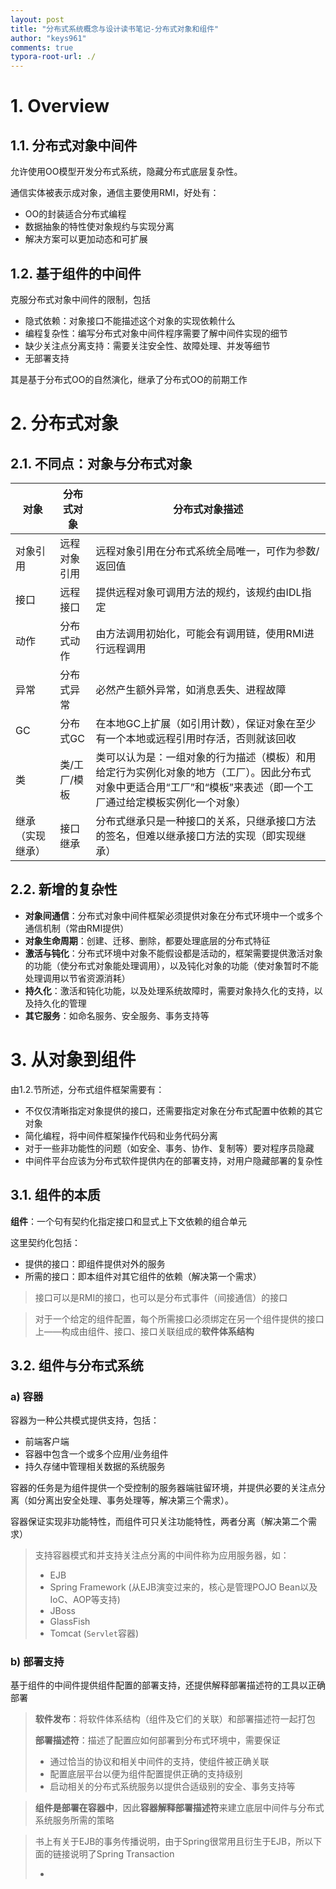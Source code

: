 ```yaml
---
layout: post
title: "分布式系统概念与设计读书笔记-分布式对象和组件"
author: "keys961"
comments: true
typora-root-url: ./
---
```


# 1. Overview

## 1.1. 分布式对象中间件

允许使用OO模型开发分布式系统，隐藏分布式底层复杂性。

通信实体被表示成对象，通信主要使用RMI，好处有：

- OO的封装适合分布式编程
- 数据抽象的特性使对象规约与实现分离
- 解决方案可以更加动态和可扩展

## 1.2. 基于组件的中间件

克服分布式对象中间件的限制，包括

- 隐式依赖：对象接口不能描述这个对象的实现依赖什么
- 编程复杂性：编写分布式对象中间件程序需要了解中间件实现的细节
- 缺少关注点分离支持：需要关注安全性、故障处理、并发等细节
- 无部署支持

其是基于分布式OO的自然演化，继承了分布式OO的前期工作

# 2. 分布式对象

## 2.1. 不同点：对象与分布式对象

| 对象             | 分布式对象   | 分布式对象描述                                               |
| ---------------- | ------------ | ------------------------------------------------------------ |
| 对象引用         | 远程对象引用 | 远程对象引用在分布式系统全局唯一，可作为参数/返回值          |
| 接口             | 远程接口     | 提供远程对象可调用方法的规约，该规约由IDL指定                |
| 动作             | 分布式动作   | 由方法调用初始化，可能会有调用链，使用RMI进行远程调用        |
| 异常             | 分布式异常   | 必然产生额外异常，如消息丢失、进程故障                       |
| GC               | 分布式GC     | 在本地GC上扩展（如引用计数），保证对象在至少有一个本地或远程引用时存活，否则就该回收 |
| 类               | 类/工厂/模板 | 类可以认为是：一组对象的行为描述（模板）和用给定行为实例化对象的地方（工厂）。因此分布式对象中更适合用“工厂”和“模板”来表述（即一个工厂通过给定模板实例化一个对象） |
| 继承（实现继承） | 接口继承     | 分布式继承只是一种接口的关系，只继承接口方法的签名，但难以继承接口方法的实现（即实现继承） |

## 2.2. 新增的复杂性

- **对象间通信**：分布式对象中间件框架必须提供对象在分布式环境中一个或多个通信机制（常由RMI提供）
- **对象生命周期**：创建、迁移、删除，都要处理底层的分布式特征
- **激活与钝化**：分布式环境中对象不能假设都是活动的，框架需要提供激活对象的功能（使分布式对象能处理调用），以及钝化对象的功能（使对象暂时不能处理调用以节省资源消耗）
- **持久化**：激活和钝化功能，以及处理系统故障时，需要对象持久化的支持，以及持久化的管理
- **其它服务**：如命名服务、安全服务、事务支持等

# 3. 从对象到组件

由1.2.节所述，分布式组件框架需要有：

- 不仅仅清晰指定对象提供的接口，还需要指定对象在分布式配置中依赖的其它对象
- 简化编程，将中间件框架操作代码和业务代码分离
- 对于一些非功能性的问题（如安全、事务、协作、复制等）要对程序员隐藏
- 中间件平台应该为分布式软件提供内在的部署支持，对用户隐藏部署的复杂性

## 3.1. 组件的本质

**组件**：一个句有契约化指定接口和显式上下文依赖的组合单元

这里契约化包括：

- 提供的接口：即组件提供对外的服务
- 所需的接口：即本组件对其它组件的依赖（解决第一个需求）

> 接口可以是RMI的接口，也可以是分布式事件（间接通信）的接口

> 对于一个给定的组件配置，每个所需接口必须绑定在另一个组件提供的接口上——构成由组件、接口、接口关联组成的**软件体系结构**

## 3.2. 组件与分布式系统

### a) 容器

容器为一种公共模式提供支持，包括：

- 前端客户端
- 容器中包含一个或多个应用/业务组件
- 持久存储中管理相关数据的系统服务

容器的任务是为组件提供一个受控制的服务器端驻留环境，并提供必要的关注点分离（如分离出安全处理、事务处理等，解决第三个需求）。

容器保证实现非功能特性，而组件可只关注功能特性，两者分离（解决第二个需求）

> 支持容器模式和并支持关注点分离的中间件称为应用服务器，如：
>
> - EJB
> - Spring Framework (从EJB演变过来的，核心是管理POJO Bean以及IoC、AOP等支持)
> - JBoss
> - GlassFish
> - Tomcat (`Servlet`容器)

### b) 部署支持

基于组件的中间件提供组件配置的部署支持，还提供解释部署描述符的工具以正确部署

> **软件发布**：将软件体系结构（组件及它们的关联）和部署描述符一起打包
>
> **部署描述符**：描述了配置应如何部署到分布式环境中，需要保证
>
> - 通过恰当的协议和相关中间件的支持，使组件被正确关联
> - 配置底层平台以便为组件配置提供正确的支持级别
> - 启动相关的分布式系统服务以提供合适级别的安全、事务支持等

> **组件是部署在容器中**，因此**容器解释部署描述符**来建立底层中间件与分布式系统服务所需的策略



> 书上有关于EJB的事务传播说明，由于Spring很常用且衍生于EJB，所以下面的链接说明了Spring Transaction
>
> - 